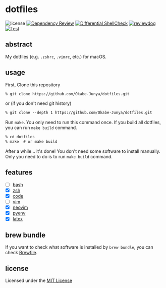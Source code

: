 # dotfiles

![license](https://img.shields.io/github/license/Okabe-Junya/dotfiles)
[![Dependency Review](https://github.com/Okabe-Junya/dotfiles/actions/workflows/dependency-review.yml/badge.svg)](https://github.com/Okabe-Junya/dotfiles/actions/workflows/dependency-review.yml) [![Differential ShellCheck](https://github.com/Okabe-Junya/dotfiles/actions/workflows/shellcheck.yml/badge.svg)](https://github.com/Okabe-Junya/dotfiles/actions/workflows/shellcheck.yml) [![reviewdog](https://github.com/Okabe-Junya/dotfiles/actions/workflows/reviewdog.yml/badge.svg)](https://github.com/Okabe-Junya/dotfiles/actions/workflows/reviewdog.yml) [![Test](https://github.com/Okabe-Junya/dotfiles/actions/workflows/test.yml/badge.svg)](https://github.com/Okabe-Junya/dotfiles/actions/workflows/test.yml)

## abstract

My dotfiles (e.g. `.zshrc`, `.vimrc`, etc.) for macOS.

## usage

First, Clone this repository

```txt
% git clone https://github.com/Okabe-Junya/dotfiles.git
```

or (if you don't need git history)

```txt
% git clone --depth 1 https://github.com/Okabe-Junya/dotfiles.git
```

Run `make`. You only need to run this command once. If you build all dotfiles, you can run `make build` command.

```txt
% cd dotfiles
% make  # or make build
```

After a while... it's done! You don't need some software to install manually. Only you need to do is to run `make build` command.

## features

- [ ] [bash](https://www.gnu.org/software/bash/)
- [x] [zsh](https://www.zsh.org/)
- [x] [code](https://code.visualstudio.com/)
- [ ] [vim](https://www.vim.org/)
- [x] [neovim](https://neovim.io/)
- [x] [pyenv](https://github.com/pyenv/pyenv)
- [x] [latex](https://www.latex-project.org/)

## brew bundle

If you want to check what software is installed by `brew bundle`, you can check [Brewfile](Brewfile).

## license

Licensed under the [MIT License](LICENSE)
